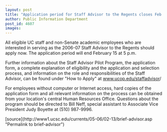 ```yaml
---
layout: post
title: "Application period for Staff Advisor to the Regents closes Feb. 15"
author: Public Information Department
post_id: 4607
images:
---
```


<a name="content" id="content"></a>
<p>
  All eligible UC staff and non-Senate academic employees who are interested in serving as the 2006-07 Staff Advisor to the Regents should apply now. The application period will end February 15 at 5 p.m.
</p>
<p>
  Further information about the Staff Advisor Pilot Program, the application form, a complete explanation of eligibility and the application and selection process, and information on the role and responsibilities of the Staff Advisor, can be found under "How to Apply" at <a href="http://www.ucop.edu/staffadvisor">www.ucop.edu/staffadvisor</a>/
</p>
<p>
  For employees without computer or Internet access, hard copies of the application form and all relevant information on the process can be obtained from your location's central Human Resources Office. Questions about the program should be directed to Bill Neff, special assistant to Associate Vice President Judy Boyette at (510) 987-9996.
</p>
[source](http://www1.ucsc.edu/currents/05-06/02-13/brief-advisor.asp "Permalink to brief-advisor")
